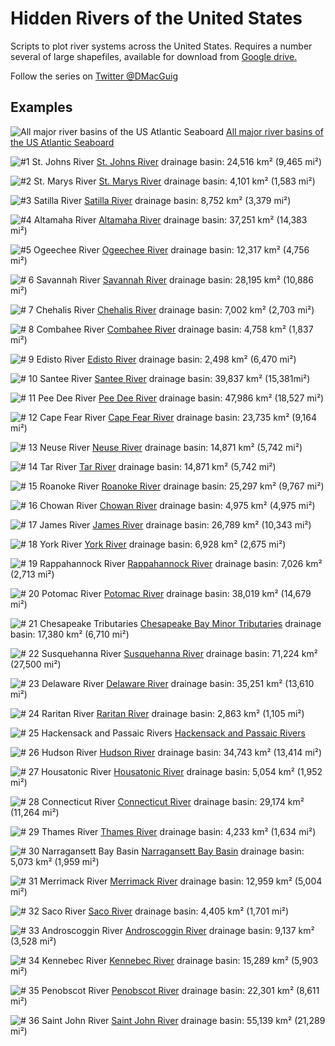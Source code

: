 # Hidden Rivers of the United States
Scripts to plot river systems across the United States. Requires a number several of large shapefiles, available for download from [Google drive.](https://drive.google.com/drive/folders/1kcnSb0gbX7t25eKa3k3dVA84PbOYdz2L?usp=sharing)

Follow the series on [Twitter @DMacGuig](https://twitter.com/DMacGuig)

## Examples
![All major river basins of the US Atlantic Seaboard](./maps/eastCoastRivers_resize.png)
[All major river basins of the US Atlantic Seaboard](https://twitter.com/DMacGuig/status/1479560554951987200)

![#1 St. Johns River](./maps/StJohns.png)
[St. Johns River](https://twitter.com/DMacGuig/status/1366477098190331904)
drainage basin: 24,516 km² (9,465 mi²)

![#2 St. Marys River](./maps/StMarys.png)
[St. Marys River](https://twitter.com/DMacGuig/status/1367225770792296448)
drainage basin: 4,101 km² (1,583 mi²)

![#3 Satilla River](./maps/Satilla.png)
[Satilla River](https://twitter.com/DMacGuig/status/1367867501678366726)
drainage basin: 8,752 km² (3,379 mi²)

![#4 Altamaha River](./maps/Altamaha.png)
[Altamaha River](https://twitter.com/DMacGuig/status/1369786409708625926)
drainage basin: 37,251 km² (14,383 mi²)

![#5 Ogeechee River](./maps/Ogeechee.png) 
[Ogeechee River](https://twitter.com/DMacGuig/status/1370083077456814084)
drainage basin: 12,317 km² (4,756 mi²)

![# 6 Savannah River](./maps/Savannah.png)
[Savannah River](https://twitter.com/DMacGuig/status/1370417874255409153)
drainage basin: 28,195 km² (10,886 mi²)

![# 7 Chehalis River](./maps/Chehalis_crop.png)
[Chehalis River](https://twitter.com/DMacGuig/status/1370796736395022338)
drainage basin: 7,002 km² (2,703 mi²)

![# 8 Combahee River](./maps/Combahee_crop.png)
[Combahee River](https://twitter.com/DMacGuig/status/1371955670132621314)
drainage basin: 4,758 km² (1,837 mi²)

![# 9 Edisto River](./maps/Edisto_crop.png)
[Edisto River](https://twitter.com/DMacGuig/status/1372268444914221059)
drainage basin: 2,498 km² (6,470 mi²)

![# 10 Santee River](./maps/Santee.png)
[Santee River](https://twitter.com/DMacGuig/status/1372653528381071366)
drainage basin: 39,837 km² (15,381mi²)

![# 11 Pee Dee River](./maps/PeeDee_crop.png)
[Pee Dee River](https://twitter.com/DMacGuig/status/1374470431176941574)
drainage basin: 47,986 km² (18,527 mi²)

![# 12 Cape Fear River](./maps/CapeFear_crop.png)
[Cape Fear River](https://twitter.com/DMacGuig/status/1376553530069241856)
drainage basin: 23,735 km² (9,164 mi²)

![# 13 Neuse River](./maps/Neuse.png)
[Neuse River](https://twitter.com/DMacGuig/status/1377357531413016578)
drainage basin: 14,871 km² (5,742 mi²)

![# 14 Tar River](./maps/Tar.png)
[Tar River](https://twitter.com/DMacGuig/status/1377719919278710784)
drainage basin: 14,871 km² (5,742 mi²)

![# 15 Roanoke River](./maps/Roanoke.png)
[Roanoke River](https://twitter.com/DMacGuig/status/1379161925854978048)
drainage basin: 25,297 km² (9,767 mi²)

![# 16 Chowan River](./maps/Chowan.png)
[Chowan River](https://twitter.com/DMacGuig/status/1379528084391518208)
drainage basin: 4,975  km² (4,975  mi²)

![# 17 James River](./maps/James.png)
[James River](https://twitter.com/DMacGuig/status/1380619024103473154)
drainage basin: 26,789 km² (10,343 mi²)

![# 18 York River](./maps/York.png)
[York River](https://twitter.com/DMacGuig/status/1382405580443238407)
drainage basin: 6,928 km² (2,675 mi²)

![# 19 Rappahannock River](./maps/Rappahannock.png)
[Rappahannock River](https://twitter.com/DMacGuig/status/1382732953164333060)
drainage basin: 7,026 km² (2,713 mi²)

![# 20 Potomac River](./maps/Potomac.png)
[Potomac River](https://twitter.com/DMacGuig/status/1384174954678259712)
drainage basin: 38,019 km² (14,679 mi²)

![# 21 Chesapeake Tributaries](./maps/ChesapeakeTribs.png)
[Chesapeake Bay Minor Tributaries](https://twitter.com/DMacGuig/status/1384960128324018178)
drainage basin: 17,380 km² (6,710 mi²)

![# 22 Susquehanna River](./maps/Susquehanna_resize.png)
[Susquehanna River](https://twitter.com/DMacGuig/status/1386345988982444036)
drainage basin: 71,224 km² (27,500 mi²)

![# 23 Delaware River](./maps/Delaware_resize.png)
[Delaware River](https://twitter.com/DMacGuig/status/1387500583221870593)
drainage basin: 35,251 km² (13,610 mi²)

![# 24 Raritan River](./maps/Raritan.png)
[Raritan River](https://twitter.com/DMacGuig/status/1389338980836126737)
drainage basin: 2,863 km² (1,105 mi²)

![# 25 Hackensack and Passaic Rivers](./maps/Passaic-Hackensack.png)
[Hackensack and Passaic Rivers](https://twitter.com/DMacGuig/status/1399748076772933634)

![# 26 Hudson River](./maps/Hudson_resize.png)
[Hudson River](https://twitter.com/DMacGuig/status/1400169567457103873)
drainage basin: 34,743 km² (13,414 mi²)

![# 27 Housatonic River](./maps/Housatonic_resize.png)
[Housatonic River](https://twitter.com/DMacGuig/status/1402354747756072962)
drainage basin: 5,054 km² (1,952 mi²)

![# 28 Connecticut River](./maps/Connecticut_resize.png)
[Connecticut River](https://twitter.com/DMacGuig/status/1403079526037569537)
drainage basin: 29,174 km² (11,264 mi²)

![# 29 Thames River](./maps/Thames_resize.png)
[Thames River](https://twitter.com/DMacGuig/status/1405265068179132417)
drainage basin: 4,233 km² (1,634 mi²)

![# 30 Narragansett Bay Basin](./maps/Narragansett_resize.png)
[Narragansett Bay Basin](https://twitter.com/DMacGuig/status/1408154389186068485)
drainage basin: 5,073 km² (1,959 mi²)

![# 31 Merrimack River](./maps/Merrimack_resize.png)
[Merrimack River](https://twitter.com/DMacGuig/status/1443332092587356163)
drainage basin: 12,959 km² (5,004 mi²)

![# 32 Saco River](./maps/Saco_resize.png)
[Saco River](https://twitter.com/DMacGuig/status/1443616206003507206)
drainage basin: 4,405 km² (1,701 mi²)

![# 33 Androscoggin River](./maps/Androscoggin_resize.png)
[Androscoggin River](https://twitter.com/DMacGuig/status/1461344874070884354)
drainage basin: 9,137 km² (3,528 mi²)

![# 34 Kennebec River](./maps/Kennebec_resize.png)
[Kennebec River](https://twitter.com/DMacGuig/status/1461861903093936131)
drainage basin: 15,289 km² (5,903 mi²)

![# 35 Penobscot River](./maps/Penobscot_resize.png)
[Penobscot River](https://twitter.com/DMacGuig/status/1462806450821079043)
drainage basin: 22,301 km² (8,611 mi²)

![# 36 Saint John River](./maps/SaintJohn_resize.png)
[Saint John River](https://twitter.com/DMacGuig/status/1463225633773953037)
drainage basin: 55,139 km² (21,289 mi²)

